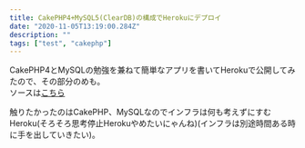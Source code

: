 ```yaml
---
title: CakePHP4+MySQL5(ClearDB)の構成でHerokuにデプロイ
date: "2020-11-05T13:19:00.284Z"
description: ""
tags: ["test", "cakephp"]
---
```


CakePHP4とMySQLの勉強を兼ねて簡単なアプリを書いてHerokuで公開してみたので、その部分のめも。  
ソースは[こちら](https://github.com/rrih/feel)

触りたかったのはCakePHP、MySQLなのでインフラは何も考えずにすむHeroku(そろそろ思考停止Herokuやめたいにゃんね)(インフラは別途時間ある時に手を出していきたい)。

